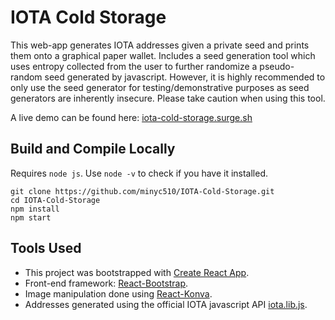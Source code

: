 # IOTA Cold Storage

This web-app generates IOTA addresses given a private seed and prints them onto a graphical paper wallet. Includes a seed generation tool which uses entropy collected from the user to further randomize a pseudo-random seed generated by javascript. However, it is highly recommended to only use the seed generator for testing/demonstrative purposes as seed generators are inherently insecure. Please take caution when using this tool.

A live demo can be found here: [iota-cold-storage.surge.sh](http://iota-cold-storage.surge.sh/)

## Build and Compile Locally

Requires `node js`.
Use `node -v` to check if you have it installed.

    git clone https://github.com/minyc510/IOTA-Cold-Storage.git
    cd IOTA-Cold-Storage
    npm install
    npm start

## Tools Used
- This project was bootstrapped with [Create React App](https://github.com/facebookincubator/create-react-app).
- Front-end framework: [React-Bootstrap](https://react-bootstrap.github.io/).
- Image manipulation done using [React-Konva](https://github.com/lavrton/react-konva).
- Addresses generated using the official IOTA javascript API [iota.lib.js](https://github.com/iotaledger/iota.lib.js).
